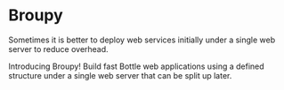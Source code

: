 # Broupy

Sometimes it is better to deploy web services initially under a single web server to reduce overhead.

Introducing Broupy! Build fast Bottle web applications using a defined structure under a single web server that can be split up later.